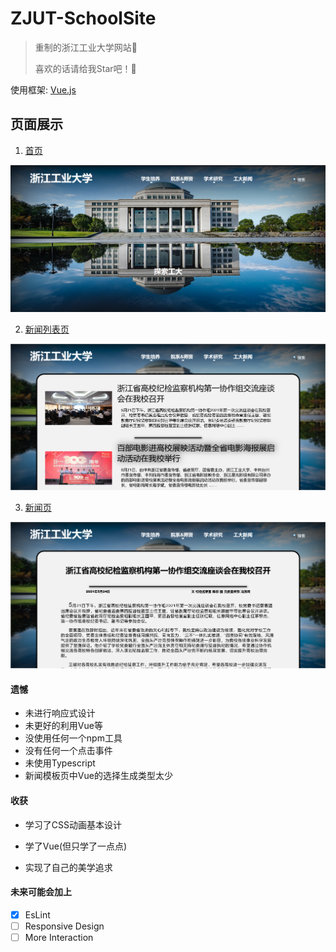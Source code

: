 # ZJUT-SchoolSite
>重制的浙江工业大学网站🏫
>
>喜欢的话请给我Star吧！🌟

使用框架: [Vue.js](https://vuejs.org)

## 页面展示

1. [首页](src/index.html)

   

<img src="resource/show1.png" style="zoom: 50%;" />

2.  [新闻列表页](src/newsSite.html)

   

   <img src="resource/show2.png" style="zoom: 67%;" />

3. [新闻页](src/newsTemplate.html)

![image-20210525173344371](resource/show3.png)

#### 遗憾

- 未进行响应式设计
- 未更好的利用Vue等
- 没使用任何一个npm工具
- 没有任何一个点击事件
- 未使用Typescript
- 新闻模板页中Vue的选择生成类型太少

#### 收获

- 学习了CSS动画基本设计

- 学了Vue(但只学了一点点)

- 实现了自己的美学追求

#### 未来可能会加上

- [x] EsLint
- [ ] Responsive Design
- [ ] More Interaction